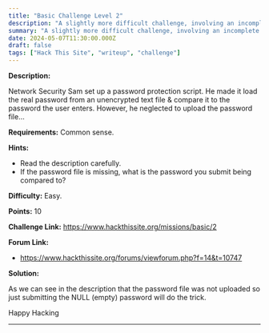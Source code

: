 ```yaml
---
title: "Basic Challenge Level 2"
description: "A slightly more difficult challenge, involving an incomplete password script. Requirements: Common sense."
summary: "A slightly more difficult challenge, involving an incomplete password script. Requirements: Common sense."
date: 2024-05-07T11:30:00.000Z
draft: false
tags: ["Hack This Site", "writeup", "challenge"]
---
```


**Description:**

Network Security Sam set up a password protection script. He made it load the real password from an unencrypted text file & compare it to the password the user enters. However, he neglected to upload the password file…

**Requirements:** Common sense.

**Hints:**

- Read the description carefully.
- If the password file is missing, what is the password you submit being compared to?

**Difficulty:** Easy.

**Points:** 10

**Challenge Link:** https://www.hackthissite.org/missions/basic/2

**Forum Link:**

- https://www.hackthissite.org/forums/viewforum.php?f=14&t=10747

**Solution:**

As we can see in the description that the password file was not uploaded so just submitting the NULL (empty) password will do the trick.

Happy Hacking

---
